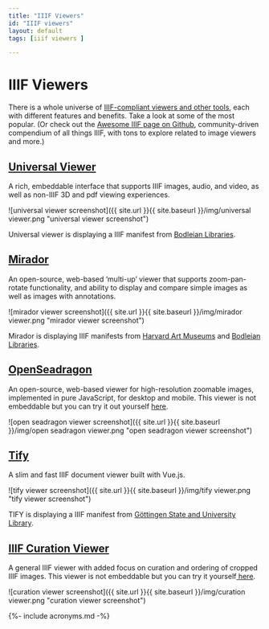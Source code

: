 ```yaml
---
title: "IIIF Viewers"
id: "IIIF viewers"
layout: default
tags: [iiif viewers ]

---
```


# IIIF Viewers

There is a whole universe of [IIIF-compliant viewers and other tools](https://github.com/IIIF/awesome-iiif), each with different features and benefits. Take a look at some of the most popular. (Or check out the [Awesome IIIF page on Github](https://github.com/IIIF/awesome-iiif), community-driven compendium of all things IIIF, with tons to explore related to image viewers and more.)


## [Universal Viewer](https://github.com/UniversalViewer/universalviewer)

A rich, embeddable interface that supports IIIF images, audio, and video, as well as non-IIIF 3D and pdf viewing experiences.

![universal viewer screenshot]({{ site.url }}{{ site.baseurl }}/img/universal viewer.png "universal viewer screenshot")

Universal viewer is displaying a IIIF manifest from [Bodleian Libraries](https://iiif.bodleian.ox.ac.uk/iiif/manifest/ae9f6cca-ae5c-4149-8fe4-95e6eca1f73c.json).

## [Mirador](https://github.com/IIIF/mirador)

An open-source, web-based ‘multi-up’ viewer that supports zoom-pan-rotate functionality, and ability to display and compare simple images as well as images with annotations.

![mirador viewer screenshot]({{ site.url }}{{ site.baseurl }}/img/mirador viewer.png "mirador viewer screenshot")

Mirador is displaying IIIF manifests from [Harvard Art Museums](https://iiif.harvardartmuseums.org/manifests/object/299843) and [Bodleian Libraries](https://iiif.bodleian.ox.ac.uk/iiif/manifest/e32a277e-91e2-4a6d-8ba6-cc4bad230410.json).

## [OpenSeadragon](https://openseadragon.github.io/examples/tilesource-iiif/)

An open-source, web-based viewer for high-resolution zoomable images, implemented in pure JavaScript, for desktop and mobile. This viewer is not embeddable but you can try it out yourself [here](http://codh.rois.ac.jp/software/iiif-curation-viewer/demo/?curation=https://gist.githubusercontent.com/2SC1815J/18e1228c52a6650c64902142ed7496f8/raw/7a247b64b6e22357e83f573b7283e31f3111af68/curation_kibutsu.json&pos=4).

![open seadragon viewer screenshot]({{ site.url }}{{ site.baseurl }}/img/open seadragon viewer.png "open seadragon viewer screenshot")

## [Tify](https://github.com/subugoe/tify) 

A slim and fast IIIF document viewer built with Vue.js.

![tify viewer screenshot]({{ site.url }}{{ site.baseurl }}/img/tify viewer.png "tify viewer screenshot")


TIFY is displaying a IIIF manifest from [Göttingen State and University Library](https://manifests.sub.uni-goettingen.de/iiif/presentation/PPN857449303/manifest).

## [IIIF Curation Viewer](http://codh.rois.ac.jp/software/iiif-curation-viewer/)

A general IIIF viewer with added focus on curation and ordering of cropped IIIF images. This viewer is not embeddable but you can try it yourself[ here](http://codh.rois.ac.jp/software/iiif-curation-viewer/demo/?manifest=http://codh.rois.ac.jp/pmjt/book/200024363/manifest.json&lang=en).

![curation viewer screenshot]({{ site.url }}{{ site.baseurl }}/img/curation viewer.png "curation viewer screenshot")


{%- include acronyms.md -%}